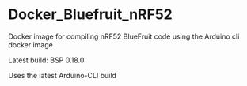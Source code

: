 # Docker_Bluefruit_nRF52
Docker image for compiling nRF52 BlueFruit code using the Arduino cli docker image 

Latest build: BSP 0.18.0

Uses the latest Arduino-CLI build
